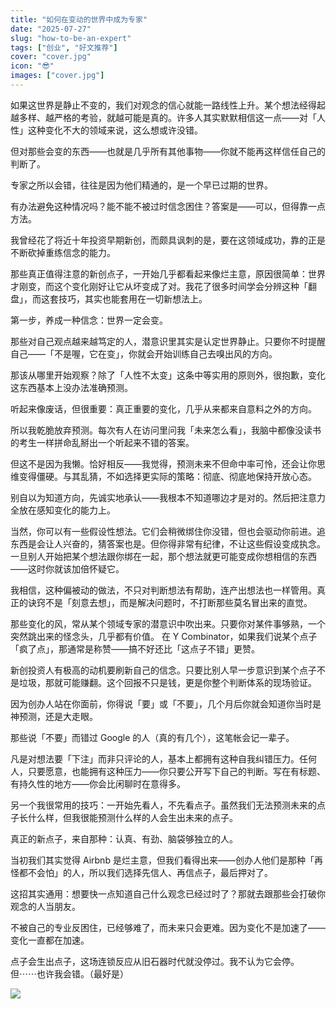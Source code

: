 ```yaml
---
title: "如何在变动的世界中成为专家"
date: "2025-07-27"
slug: "how-to-be-an-expert"
tags: ["创业", "好文推荐"]
cover: "cover.jpg"
icon: "😎"
images: ["cover.jpg"]
---
```

如果这世界是静止不变的，我们对观念的信心就能一路线性上升。某个想法经得起越多样、越严格的考验，就越可能是真的。许多人其实默默相信这一点——对「人性」这种变化不大的领域来说，这么想或许没错。



但对那些会变的东西——也就是几乎所有其他事物——你就不能再这样信任自己的判断了。



专家之所以会错，往往是因为他们精通的，是一个早已过期的世界。



有办法避免这种情况吗？能不能不被过时信念困住？答案是——可以，但得靠一点方法。



我曾经花了将近十年投资早期新创，而颇具讽刺的是，要在这领域成功，靠的正是不断砍掉重练信念的能力。



那些真正值得注意的新创点子，一开始几乎都看起来像烂主意，原因很简单：世界才刚变，而这个变化刚好让它从坏变成了对。我花了很多时间学会分辨这种「翻盘」，而这套技巧，其实也能套用在一切新想法上。



第一步，养成一种信念：世界一定会变。



那些对自己观点越来越笃定的人，潜意识里其实是认定世界静止。只要你不时提醒自己——「不是喔，它在变」，你就会开始训练自己去嗅出风的方向。



那该从哪里开始观察？除了「人性不太变」这条中等实用的原则外，很抱歉，变化这东西基本上没办法准确预测。



听起来像废话，但很重要：真正重要的变化，几乎从来都来自意料之外的方向。



所以我乾脆放弃预测。每次有人在访问里问我「未来怎么看」，我脑中都像没读书的考生一样拼命乱掰出一个听起来不错的答案。



但这不是因为我懒。恰好相反——我觉得，预测未来不但命中率可怜，还会让你思维变得僵硬。与其乱猜，不如选择更实际的策略：彻底、彻底地保持开放心态。



别自以为知道方向，先诚实地承认——我根本不知道哪边才是对的。然后把注意力全放在感知变化的能力上。



当然，你可以有一些假设性想法。它们会稍微绑住你没错，但也会驱动你前进。追东西是会让人兴奋的，猜答案也是。但你得非常有纪律，不让这些假设变成执念。
一旦别人开始把某个想法跟你绑在一起，那个想法就更可能变成你想相信的东西——这时你就该加倍怀疑它。



我相信，这种偏被动的做法，不只对判断想法有帮助，连产出想法也一样管用。真正的诀窍不是「刻意去想」，而是解决问题时，不打断那些莫名冒出来的直觉。



那些变化的风，常从某个领域专家的潜意识中吹出来。只要你对某件事够熟，一个突然跳出来的怪念头，几乎都有价值。
在 Y Combinator，如果我们说某个点子「疯了点」，那通常是称赞——搞不好还比「这点子不错」更赞。



新创投资人有极高的动机要刷新自己的信念。只要比别人早一步意识到某个点子不是垃圾，那就可能赚翻。这个回报不只是钱，更是你整个判断体系的现场验证。



因为创办人站在你面前，你得说「要」或「不要」，几个月后你就会知道你当时是神预测，还是大走眼。



那些说「不要」而错过 Google 的人（真的有几个），这笔帐会记一辈子。



凡是对想法要「下注」而非只评论的人，基本上都拥有这种自我纠错压力。任何人，只要愿意，也能拥有这种压力——你只要公开写下自己的判断。写在有标题、有持久性的地方——你会比闲聊时在意得多。



另一个我很常用的技巧：一开始先看人，不先看点子。虽然我们无法预测未来的点子长什么样，但我很能预测什么样的人会生出未来的点子。



真正的新点子，来自那种：认真、有劲、脑袋够独立的人。



当初我们其实觉得 Airbnb 是烂主意，但我们看得出来——创办人他们是那种「再怪都不会怕」的人，所以我们选择先信人、再信点子，最后押对了。



这招其实通用：想要快一点知道自己什么观念已经过时了？那就去跟那些会打破你观念的人当朋友。



不被自己的专业反困住，已经够难了，而未来只会更难。因为变化不是加速了——变化一直都在加速。



点子会生出点子，这场连锁反应从旧石器时代就没停过。我不认为它会停。
但⋯⋯也许我会错。（最好是）




![](https://prod-files-secure.s3.us-west-2.amazonaws.com/112d0858-5090-4d34-a606-b75eb8d65fd2/46476355-9cf3-4e99-9b7a-3531bc426380/1000202064.png?X-Amz-Algorithm=AWS4-HMAC-SHA256&X-Amz-Content-Sha256=UNSIGNED-PAYLOAD&X-Amz-Credential=ASIAZI2LB4666Y7ZQ6XS%2F20250929%2Fus-west-2%2Fs3%2Faws4_request&X-Amz-Date=20250929T234313Z&X-Amz-Expires=3600&X-Amz-Security-Token=IQoJb3JpZ2luX2VjEFgaCXVzLXdlc3QtMiJIMEYCIQCO6Wf2cP4R4WtgqEm4y4EOYZyAok9R2wfdcUyyyLx6lwIhAM4zME1oFRG1hkGhpx6hFGjN8G6jX3fsQNuI397LyTobKogECOD%2F%2F%2F%2F%2F%2F%2F%2F%2F%2FwEQABoMNjM3NDIzMTgzODA1Igx96VS6QiRn4l%2F2Yt4q3ANFmIfahVWsvz0VAazCvuDlAcQ2PLIaIHp1Q50YcOy%2Ff%2B3sd7tag6RqM%2BLgYYPPXV3Dxe4EQss8f3AFaSikgW23ob6Co%2B6x4Amml3fkEVcg9hVq6UgBgWLPGZEKxuKzNkTjCqNv3O%2BAKZTWAdC9pQHvjwRM4Uexb0gi506O59251Qti%2BNQRJb5FvQ9LKbfYatst%2FJ3ZyYTlQs4py2nebbsimZq5QcrmcFLdXFRdW4VfQ%2Bqio%2FFBKV5QDNxXqRDZtnNoL6wdkhVrzWGYdBHgqF2KG6cJ2HjW6zS9K6XlkEYgJBG7zhBkqBCWprd2C09pqnPhpdBsHj9E%2B03xTUxPeErP2tLXsx6UpkqzwStiiMtZH0vF6eOYAroozgsPGuaHTrj6ikN7Rqog3CkoxZ5wBvbkZhn9IFWIqLHQlfduNWlqkJO0W9UjjH02sUMMw2CaIfsKXhWPfgzFciMy8JBZv9kgvIs%2F%2BnQUAIn3dJJDCN8qNd6w0%2F2FDeTFmDd5R2tUSwyqyw%2FVSzWYlCmNoh2Gcb2XblfLrbeNJpwtRc2gYQdoEwAl%2FSu5zMchZMVDD5w7fTt6ntFpUXPmYVBBxez6n69CeGd3%2Fbf56Tg%2Fd7wjYGqe0VzadNXr1vj3f5jT3DDYquzGBjqkAaFEItSiZfI6%2BZynR8ouIcXl2DQ43gtd1U4asVYiCdhUDsTOwXU6yiVmxUeNJ1Tz%2B5ZFXa76CSsgN9VDsKBg7SH3Vj2Ttfz8MwKAqmNAPzaan1ti6IlCUVPCpRv3ZX%2BtVPvmYOYyRYy%2BxcNArXp%2FvDbq3%2FUzt12vXkKw9ytx2MTu1mwohGT9G%2FFVwiK5ZaMZbk1vOhpRA8EncCTbNElicB0XEicN&X-Amz-Signature=4c59f3cef9479d443d6eec5052b1b1e0999cc7ec0cafd367b4470f98334eeb9c&X-Amz-SignedHeaders=host&x-amz-checksum-mode=ENABLED&x-id=GetObject)

